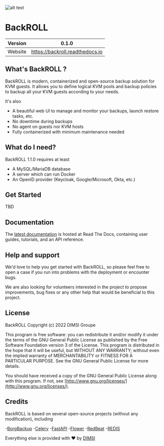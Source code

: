 ![alt text](https://www.svgrepo.com/show/273645/storing-backup.svg)
# BackROLL
|Version  | 0.1.0 |
|--|--|
| Website | https://backroll.readthedocs.io |



## What's BackROLL ?

BackROLL is modern, containerized and open-source backup solution for KVM guests.
It allows you to define logical KVM pools and backup policies to backup all your KVM guests according to your needs.

It's also

- A beautiful web UI to manage and monitor your backups, launch restore tasks, etc.
- No downtime during backups
- No agent on guests nor KVM hosts
- Fully containerized with minimum maintenance needed

## What do I need?
BackROLL 1.1.0 requires at least
- A MySQL/MariaDB database
- A server which can run Docker
- An OpenID provider (Keycloak, Google/Microsoft, Okta, etc.)

## Get Started

TBD

## Documentation
The [latest documentation](https://backroll.readthedocs.io/) is hosted at Read The Docs, containing user guides, tutorials, and an API reference.

## Help and support
We'd love to help you get started with BackROLL, so please feel free to open a case if you run into problems with the deployment or encounter bugs.

We are also looking for volunteers interested in the project to propose improvements, bug fixes or any other help that would be beneficial to this project.

## License

BackROLL Copyright (c) 2022 DIMSI Groupe

This program is free software: you can redistribute it and/or modify it under the terms of the GNU General Public License as published by the Free Software Foundation version 3 of the License.
This program is distributed in the hope that it will be useful, but WITHOUT ANY WARRANTY; without even the implied warranty of MERCHANTABILITY or FITNESS FOR A PARTICULAR PURPOSE. See the GNU General Public License for more details.

You should have received a copy of the GNU General Public License along with this program. If not, see  [http://www.gnu.org/licenses/](http://www.gnu.org/licenses/).

## Credits
BackROLL is based on several open-source projects (without any modification), including

-[BorgBackup](https://borgbackup.readthedocs.io/en/stable/index.html)
-[Celery](https://docs.celeryq.dev/en/stable/index.html)
-[FastAPI](https://fastapi.tiangolo.com)
-[Flower](https://flower.readthedocs.io/en/latest/)
-[RedBeat](https://github.com/sibson/redbeat)
-[REDIS](https://redis.io/)

Everything else is provided with ❤ by [DIMSI](https://www.dimsi.fr)
